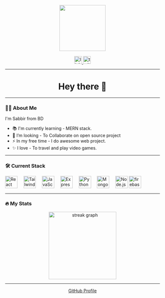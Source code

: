 <div align="center">
  <img height="150" src="https://i.ibb.co.com/rKc5B4F8/Make-your-README.png"  />
</div>

<br/>

<div align="center">
  <a href="www.linkedin.com/in/sabbir-islam-109b12256" target="_blank">
    <img src="https://img.shields.io/static/v1?message=LinkedIn&logo=linkedin&label=&color=0077B5&logoColor=white&labelColor=&style=for-the-badge" height="25" alt="linkedin logo"  />
  </a>
  <img src="https://img.shields.io/static/v1?message=Twitter&logo=twitter&label=&color=1DA1F2&logoColor=white&labelColor=&style=for-the-badge" height="25" alt="twitter logo"  />
</div>


---

<h1 align="center">Hey there 👋</h1>

---

### 👩‍💻 About Me

I'm Sabbir from BD 
- 📚 I'm currently learning - MERN stack.
- 🔭 I’m looking - To Collaborate on open source project  
- ⚡ In my free time - I do awesome web project.
- ✨ I love - To travel and play video games.

---

### 🛠 Current Stack

<div align="left">
  <img src="https://cdn.jsdelivr.net/gh/devicons/devicon/icons/react/react-original.svg" height="40" alt="React" />
  <img width="12" />
  <img src="https://cdn.jsdelivr.net/gh/devicons/devicon/icons/tailwindcss/tailwindcss-original-wordmark.svg" height="40" alt="Tailwind CSS" />
  <img width="12" />
  <img src="https://cdn.jsdelivr.net/gh/devicons/devicon/icons/javascript/javascript-original.svg" height="40" alt="JavaScript" />
  <img width="12" />
  <img src="https://cdn.jsdelivr.net/gh/devicons/devicon/icons/express/express-original.svg" height="40" alt="Express" />
  <img width="12" />
  <img src="https://cdn.jsdelivr.net/gh/devicons/devicon/icons/python/python-original.svg" height="40" alt="Python" />
  <img width="12" />
  <img src="https://cdn.jsdelivr.net/gh/devicons/devicon/icons/mongodb/mongodb-original.svg" height="40" alt="MongoDB" />
  <img width="12" />
  <img src="https://cdn.jsdelivr.net/gh/devicons/devicon/icons/nodejs/nodejs-original.svg" height="40" alt="Node.js" />
  <img src="https://cdn.jsdelivr.net/gh/devicons/devicon/icons/firebase/firebase-plain.svg" height="40" alt="firebase logo"  />
</div>

---

### 🔥 My Stats

<div align="center">
  <img src="https://streak-stats.demolab.com?user=sabbir-islam&locale=en&mode=daily&theme=dark&hide_border=false&border_radius=5&order=3" height="220" alt="streak graph"  />
</div>

---

<p align="center">
  <a href="https://github.com/sabbir-islam" target="_blank">GitHub Profile</a>
</p>
